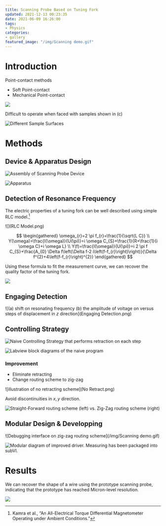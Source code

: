 ```yaml
---
title: Scanning Probe Based on Tuning Fork
updated: 2021-12-13 00:23:35
date: 2021-06-09 16:26:00
tags: 
- Physics
categories:
- gallery
featured_image: "/img/Scanning demo.gif"
---
```


# Introduction

Point-contact methods

* Soft Point-contact
* Mechanical Point-contact

![](Soft_Mechanical.png)

Difficult to operate when faced with samples shown in (c)

![Different Sample Surfaces](sample.png)

# Methods

## Device & Apparatus Design

![Assembly of Scanning Probe Device](Device.png)

![Apparatus](Apparatus.png)

## Detection of Resonance Frequency

The electric properties of a tuning fork can be well described using simple RLC model.[^1]

![](RLC Model.png)

$$
\begin{gathered}
\omega_{r}=2 \pi f_{r}=\frac{1}{\sqrt{L C}} \\
Y(\omega)=\frac{I(\omega)}{U(\pi)}=i \omega C_{S}+\frac{1}{R+\frac{1}{i \omega C}+i \omega L} \\
Y(f)=\frac{I(\omega)}{U(\pi)}=i 2 \pi f C_{S}+\frac{A_{0} \Delta f\left(\Delta f-2 i\left(f-f_{r}\right)\right)}{\Delta f^{2}+4\left(f-f_{r}\right)^{2}}
\end{gathered}
$$


[^1]:Kamra et al., “An All-Electrical Torque Differential Magnetometer Operating under Ambient Conditions.”

Using these formula to fit the measurement curve, we can recover the quality factor of the tuning fork.

![](Peak.png)

## Engaging Detection

![(a) shift on resonating frequency (b) the amplitude of voltage on versus steps of displacement in $z$ direction](Engaging Detection.png)

## Controlling Strategy

![Naive Controlling Strategy that performs retraction on each step](Naive.png)

![Labview block diagrams of the naive program](Naive_Labview.png)

### Improvement

* Eliminate retracting
* Change routing scheme to zig-zag

![illustration of no retracting scheme](No Retract.png)

Avoid discontinuities in $x, y$ direction.

![Straight-Forward routing scheme (left) vs. Zig-Zag routing scheme (right)](Zig-Zag.png)

## Modular Design & Developping

![Debugging interface on zig-zag routing scheme](/img/Scanning demo.gif)

![Modular diagram of improved driver. Measuring has been packaged into subVI.](Modular.png)

# Results

We can recover the shape of a wire using the prototype scanning probe, indicating that the prototype has reached Micron-level resolution.

![](Wire.png)
